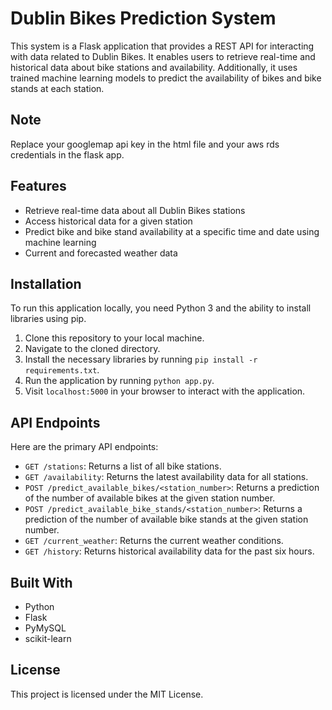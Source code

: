 # Dublin Bikes Prediction System 

This system is a Flask application that provides a REST API for interacting with data related to Dublin Bikes. It enables users to retrieve real-time and historical data about bike stations and availability. Additionally, it uses trained machine learning models to predict the availability of bikes and bike stands at each station.

## Note

Replace your googlemap api key in the html file and your aws rds credentials in the flask app.

## Features

* Retrieve real-time data about all Dublin Bikes stations
* Access historical data for a given station
* Predict bike and bike stand availability at a specific time and date using machine learning
* Current and forecasted weather data

## Installation

To run this application locally, you need Python 3 and the ability to install libraries using pip.

1. Clone this repository to your local machine.
2. Navigate to the cloned directory.
3. Install the necessary libraries by running `pip install -r requirements.txt`.
4. Run the application by running `python app.py`.
5. Visit `localhost:5000` in your browser to interact with the application.

## API Endpoints

Here are the primary API endpoints:

* `GET /stations`: Returns a list of all bike stations.
* `GET /availability`: Returns the latest availability data for all stations.
* `POST /predict_available_bikes/<station_number>`: Returns a prediction of the number of available bikes at the given station number.
* `POST /predict_available_bike_stands/<station_number>`: Returns a prediction of the number of available bike stands at the given station number.
* `GET /current_weather`: Returns the current weather conditions.
* `GET /history`: Returns historical availability data for the past six hours.

## Built With

* Python
* Flask
* PyMySQL
* scikit-learn

## License

This project is licensed under the MIT License.

